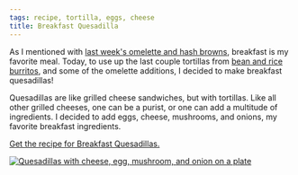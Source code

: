 ```yaml
---
tags: recipe, tortilla, eggs, cheese
title: Breakfast Quesadilla
---
```


As I mentioned with [last week's omelette and hash
browns](/blog/2016/07/14/omelette-and-hash-browns), breakfast is my
favorite meal. Today, to use up the last couple tortillas from [bean and
rice burritos](/blog/2016/07/07/bean-and-rice-burritos), and some of the
omelette additions, I decided to make breakfast quesadillas!

Quesadillas are like grilled cheese sandwiches, but with tortillas. Like
all other grilled cheeses, one can be a purist, or one can add
a multitude of ingredients. I decided to add eggs, cheese, mushrooms,
and onions, my favorite breakfast ingredients.

[Get the recipe for Breakfast Quesadillas.](/recipe/breakfast-quesadilla/)

[![Quesadillas with cheese, egg, mushroom, and onion on a plate](/recipe/breakfast-quesadilla/title.jpg)](/recipe/breakfast-quesadilla)

